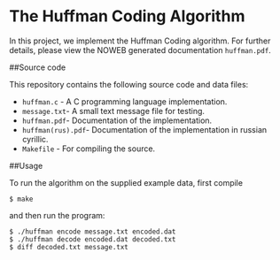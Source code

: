 # The Huffman Coding Algorithm

In this project, we implement the Huffman Coding algorithm. For
further details, please view the NOWEB generated documentation `huffman.pdf`.

##Source code

This repository contains the following source code and data files:

* `huffman.c` - A C programming language implementation.
* `message.txt`- A small text message file for testing.
* `huffman.pdf`- Documentation of the implementation.
* `huffman(rus).pdf`- Documentation of the implementation in russian cyrillic.
* `Makefile` - For compiling the source.

##Usage

To run the algorithm on the supplied example data, first compile

    $ make

and then run the program:

    $ ./huffman encode message.txt encoded.dat
    $ ./huffman decode encoded.dat decoded.txt
    $ diff decoded.txt message.txt

